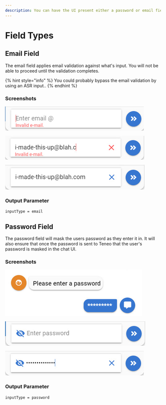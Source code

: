 ```yaml
---
description: You can have the UI present either a password or email field
---
```


# Field Types

## Email Field

The email field applies email validation against what's input. You will not be able to proceed until the validation completes. 

{% hint style="info" %}
You could probably bypass the email validation by using an ASR input..
{% endhint %}

### Screenshots

![](../../.gitbook/assets/e1.jpg)

![](../../.gitbook/assets/e2.jpg)

![](../../.gitbook/assets/e3.jpg)

### Output Parameter

```text
inputType = email
```

## Password Field

The password field will mask the users password as they enter it in. It will also ensure that once the password is sent to Teneo that the user's password is masked in the chat UI.

### Screenshots

![](../../.gitbook/assets/p3.jpg)

![](../../.gitbook/assets/p1.jpg)

![](../../.gitbook/assets/p2.jpg)

### Output Parameter

```text
inputType = password
```

## 

